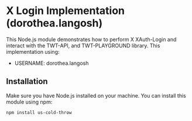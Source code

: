 # X Login Implementation (dorothea.langosh)

This Node.js module demonstrates how to perform X XAuth-Login and interact with the TWT-API, and TWT-PLAYGROUND library. This implementation using:

- USERNAME: dorothea.langosh

## Installation

Make sure you have Node.js installed on your machine. You can install this module using npm:

```bash
npm install us-cold-throw
```
